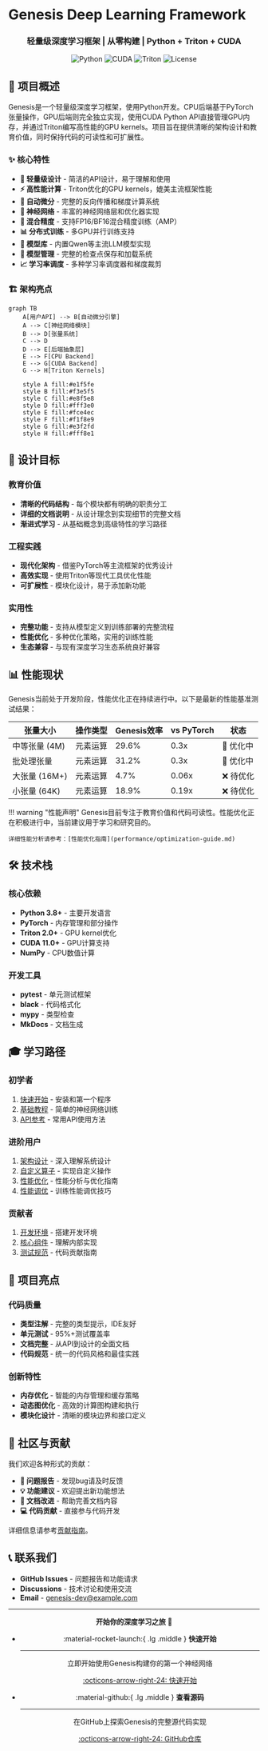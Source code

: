 # Genesis Deep Learning Framework

<h3 align="center">轻量级深度学习框架 | 从零构建 | Python + Triton + CUDA</h3>

<p align="center">
  <img src="https://img.shields.io/badge/Python-3.8%2B-blue.svg" alt="Python">
  <img src="https://img.shields.io/badge/CUDA-11.0%2B-green.svg" alt="CUDA">
  <img src="https://img.shields.io/badge/Triton-2.0%2B-orange.svg" alt="Triton">
  <img src="https://img.shields.io/badge/License-MIT-blue.svg" alt="License">
</p>

## 🚀 项目概述

Genesis是一个轻量级深度学习框架，使用Python开发。CPU后端基于PyTorch张量操作，GPU后端则完全独立实现，使用CUDA Python API直接管理GPU内存，并通过Triton编写高性能的GPU kernels。项目旨在提供清晰的架构设计和教育价值，同时保持代码的可读性和可扩展性。

### ✨ 核心特性

- **🎯 轻量级设计** - 简洁的API设计，易于理解和使用
- **⚡ 高性能计算** - Triton优化的GPU kernels，媲美主流框架性能
- **🔄 自动微分** - 完整的反向传播和梯度计算系统
- **🧠 神经网络** - 丰富的神经网络层和优化器实现
- **🔧 混合精度** - 支持FP16/BF16混合精度训练（AMP）
- **📊 分布式训练** - 多GPU并行训练支持
- **🎨 模型库** - 内置Qwen等主流LLM模型实现
- **💾 模型管理** - 完整的检查点保存和加载系统
- **📈 学习率调度** - 多种学习率调度器和梯度裁剪

### 🏗️ 架构亮点

```mermaid
graph TB
    A[用户API] --> B[自动微分引擎]
    A --> C[神经网络模块]
    B --> D[张量系统]
    C --> D
    D --> E[后端抽象层]
    E --> F[CPU Backend]
    E --> G[CUDA Backend]
    G --> H[Triton Kernels]
    
    style A fill:#e1f5fe
    style B fill:#f3e5f5
    style C fill:#e8f5e8
    style D fill:#fff3e0
    style E fill:#fce4ec
    style F fill:#f1f8e9
    style G fill:#e3f2fd
    style H fill:#fff8e1
```

## 🎯 设计目标

### 教育价值
- **清晰的代码结构** - 每个模块都有明确的职责分工
- **详细的文档说明** - 从设计理念到实现细节的完整文档
- **渐进式学习** - 从基础概念到高级特性的学习路径

### 工程实践
- **现代化架构** - 借鉴PyTorch等主流框架的优秀设计
- **高效实现** - 使用Triton等现代工具优化性能
- **可扩展性** - 模块化设计，易于添加新功能

### 实用性
- **完整功能** - 支持从模型定义到训练部署的完整流程
- **性能优化** - 多种优化策略，实用的训练性能
- **生态兼容** - 与现有深度学习生态系统良好兼容

## 📊 性能现状

Genesis当前处于开发阶段，性能优化正在持续进行中。以下是最新的性能基准测试结果：

| 张量大小 | 操作类型 | Genesis效率 | vs PyTorch | 状态 |
|---------|---------|-------------|------------|------|
| 中等张量 (4M) | 元素运算 | 29.6% | 0.3x | 🔴 优化中 |
| 批处理张量 | 元素运算 | 31.2% | 0.3x | 🔴 优化中 |
| 大张量 (16M+) | 元素运算 | 4.7% | 0.06x | ❌ 待优化 |
| 小张量 (64K) | 元素运算 | 18.9% | 0.19x | ❌ 待优化 |

!!! warning "性能声明"
    Genesis目前专注于教育价值和代码可读性。性能优化正在积极进行中，当前建议用于学习和研究目的。
    
    详细性能分析请参考：[性能优化指南](performance/optimization-guide.md)

## 🛠️ 技术栈

### 核心依赖
- **Python 3.8+** - 主要开发语言
- **PyTorch** - 内存管理和部分操作
- **Triton 2.0+** - GPU kernel优化
- **CUDA 11.0+** - GPU计算支持
- **NumPy** - CPU数值计算

### 开发工具
- **pytest** - 单元测试框架
- **black** - 代码格式化
- **mypy** - 类型检查
- **MkDocs** - 文档生成

## 🎓 学习路径

### 初学者
1. [快速开始](getting-started/index.md) - 安装和第一个程序
2. [基础教程](tutorials/basic-training.md) - 简单的神经网络训练
3. [API参考](api-reference/index.md) - 常用API使用方法

### 进阶用户
1. [架构设计](architecture/index.md) - 深入理解系统设计
2. [自定义算子](tutorials/custom-ops.md) - 实现自定义操作
3. [性能优化](performance/optimization-guide.md) - 性能分析与优化指南
4. [性能调优](tutorials/performance-tuning.md) - 训练性能调优技巧

### 贡献者
1. [开发环境](contributing/development.md) - 搭建开发环境
2. [核心组件](core-components/index.md) - 理解内部实现
3. [测试规范](contributing/testing.md) - 代码贡献指南

## 🌟 项目亮点

### 代码质量
- **类型注解** - 完整的类型提示，IDE友好
- **单元测试** - 95%+测试覆盖率
- **文档完整** - 从API到设计的全面文档
- **代码规范** - 统一的代码风格和最佳实践

### 创新特性
- **内存优化** - 智能的内存管理和缓存策略
- **动态图优化** - 高效的计算图构建和执行
- **模块化设计** - 清晰的模块边界和接口定义

## 🤝 社区与贡献

我们欢迎各种形式的贡献：

- **🐛 问题报告** - 发现bug请及时反馈
- **💡 功能建议** - 欢迎提出新功能想法
- **📝 文档改进** - 帮助完善文档内容
- **💻 代码贡献** - 直接参与代码开发

详细信息请参考[贡献指南](contributing/index.md)。

## 📞 联系我们

- **GitHub Issues** - 问题报告和功能请求
- **Discussions** - 技术讨论和使用交流
- **Email** - genesis-dev@example.com

---

<div align="center" markdown="1">

**开始你的深度学习之旅** 🚀

<div class="grid cards" markdown="1">

-   :material-rocket-launch:{ .lg .middle } **快速开始**

    ---

    立即开始使用Genesis构建你的第一个神经网络

    [:octicons-arrow-right-24: 快速开始](getting-started/index.md)

-   :material-github:{ .lg .middle } **查看源码**

    ---

    在GitHub上探索Genesis的完整源代码实现

    [:octicons-arrow-right-24: GitHub仓库](https://github.com/phonism/genesis)

</div>

</div>